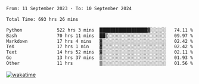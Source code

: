 <!--START_SECTION:waka-->

```txt
From: 11 September 2023 - To: 10 September 2024

Total Time: 693 hrs 26 mins

Python             522 hrs 3 mins  ██████████████████▓░░░░░░   74.11 %
Bash               70 hrs 11 mins  ██▒░░░░░░░░░░░░░░░░░░░░░░   09.97 %
Markdown           17 hrs 4 mins   ▓░░░░░░░░░░░░░░░░░░░░░░░░   02.42 %
TeX                17 hrs 1 min    ▓░░░░░░░░░░░░░░░░░░░░░░░░   02.42 %
Text               14 hrs 52 mins  ▓░░░░░░░░░░░░░░░░░░░░░░░░   02.11 %
Go                 13 hrs 37 mins  ▒░░░░░░░░░░░░░░░░░░░░░░░░   01.93 %
Other              11 hrs          ▒░░░░░░░░░░░░░░░░░░░░░░░░   01.56 %
```

<!--END_SECTION:waka-->
[![wakatime](https://wakatime.com/badge/user/5f89a63a-5294-4958-ad30-2b3455e63f2a.svg)](https://wakatime.com/@5f89a63a-5294-4958-ad30-2b3455e63f2a)
